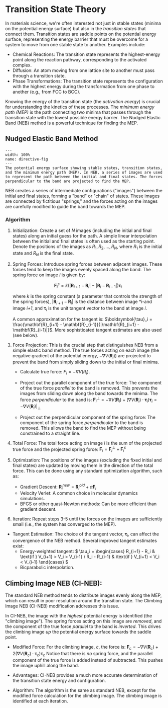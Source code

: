 # Transition State Theory
In materials science, we're often interested not just in stable states (minima on the potential energy surface) but also in the *transition states* that connect them. Transition states are saddle points on the potential energy surface, representing the energy barrier that must be overcome for a system to move from one stable state to another. Examples include:

- Chemical Reactions: The transition state represents the highest-energy point along the reaction pathway, corresponding to the activated complex.
- Diffusion: An atom moving from one lattice site to another must pass through a transition state.
- Phase Transformations:  The transition state represents the configuration with the highest energy during the transformation from one phase to another (e.g., from FCC to BCC).

Knowing the energy of the transition state (the *activation energy*) is crucial for understanding the kinetics of these processes. The *minimum energy path (MEP)* is the path connecting two minima that passes through the transition state with the lowest possible energy barrier. The Nudged Elastic Band (NEB) method is a powerful technique for finding the MEP.

## Nudged Elastic Band Method

```{figure} ../figures/transition_state.png
---
width: 100%
name: directive-fig
---
The potential energy surface showing stable states, transition states, and the minimum energy path (MEP). In NEB, a series of images are used to represent the path between the initial and final states. The forces perpendicular to the band are projected to find the MEP.
```


NEB creates a series of intermediate configurations ("images") between the initial and final states, forming a "band" or "chain" of states. These images are connected by fictitious "springs," and the forces acting on the images are carefully modified to guide the band towards the MEP.

### Algorithm
1.  Initialization: Create a set of *N* images (including the initial and final states) along an initial guess for the path. A simple linear interpolation between the initial and final states is often used as the starting point.  Denote the positions of the images as $R_1, R_2, ..., R_N$, where $R_1$ is the initial state and $R_N$ is the final state.
2.  Spring Forces:  Introduce spring forces between adjacent images. These forces tend to keep the images evenly spaced along the band. The spring force on image *i* is given by:

    $$\mathbf{F}_i^s = k (|\mathbf{R}_{i+1} - \mathbf{R}_i| - |\mathbf{R}_i - \mathbf{R}_{i-1}|) \boldsymbol{\tau}_i$$

    where $k$ is the spring constant (a parameter that controls the strength of the spring forces), $|\mathbf{R}_{i+1} - \mathbf{R}_i|$ is the distance between image *i-and image *i+1*, and $\boldsymbol{\tau}_i$ is the unit tangent vector to the band at image *i*. 
    
    A common approximation for the tangent is: $\boldsymbol{\tau}_i = \frac{\mathbf{R}_{i+1} - \mathbf{R}_{i-1}}{|\mathbf{R}_{i+1} - \mathbf{R}_{i-1}|}$.  More sophisticated tangent estimates are also used (see below).

3.  Force Projection: This is the crucial step that distinguishes NEB from a simple elastic band method. The true forces acting on each image (the negative gradient of the potential energy, $-\nabla V(\mathbf{R}_i)$) are projected to prevent the band from simply sliding down to the initial or final minima.
    - Calculate true force: $F_i = - \nabla V(R_i)$.
    - Project out the parallel component of the true force: The component of the true force *parallel* to the band is removed. This prevents the images from sliding down along the band towards the minima. The force *perpendicular* to the band is:
            $\mathbf{F}_i^{\perp} = -\nabla V(\mathbf{R}_i) + (\nabla V(\mathbf{R}_i) \cdot \boldsymbol{\tau}_i) \boldsymbol{\tau}_i = -\nabla V(\mathbf{R}_i)|_{\perp}$

    -  Project out the perpendicular component of the spring force: The component of the spring force *perpendicular* to the band is removed.  This allows the band to find the MEP without being constrained to a straight line.

4.  Total Force: The total force acting on image *i* is the sum of the projected true force and the projected spring force:
        $\mathbf{F}_i = \mathbf{F}_i^{\perp} + \mathbf{F}_i^s$

5.  Optimization:  The positions of the images (excluding the fixed initial and final states) are updated by moving them in the direction of the total force. This can be done using any standard optimization algorithm, such as:

    - Gradient Descent: $\mathbf{R}_i^{new} = \mathbf{R}_i^{old} + \alpha \mathbf{F}_i$
    - Velocity Verlet: A common choice in molecular dynamics simulations.
    - BFGS or other quasi-Newton methods: Can be more efficient than gradient descent.

6.  Iteration: Repeat steps 3-5 until the forces on the images are sufficiently small (i.e., the system has converged to the MEP).

- Tangent Estimation:  The choice of the tangent vector, $\boldsymbol{\tau}_i$, can affect the convergence of the NEB method. Several improved tangent estimates exist:
    * Energy-weighted tangent:
    $
    \tau_i =
    \begin{cases}
    R_{i+1} - R_i & \text{if } V_{i+1} > V_i > V_{i-1} \\
    R_i - R_{i-1} & \text{if } V_{i+1} < V_i < V_{i-1}
    \end{cases}
    $
    * Bicparabolic interpolation.

## Climbing Image NEB (CI-NEB):

The standard NEB method tends to distribute images evenly along the MEP, which can result in poor resolution around the transition state. The Climbing Image NEB (CI-NEB) modification addresses this issue.

In CI-NEB, the image with the *highest* potential energy is identified (the "climbing image").  The spring forces acting on this image are *removed*, and the component of the true force *parallel* to the band is *inverted*. This drives the climbing image *up* the potential energy surface towards the saddle point.

- Modified Force:  For the climbing image, *c*, the force is:
    $\mathbf{F}_c = -\nabla V(\mathbf{R}_c) + 2 (\nabla V(\mathbf{R}_c) \cdot \boldsymbol{\tau}_c) \boldsymbol{\tau}_c$
    Notice that there is *no* spring force, and the parallel component of the true force is added instead of subtracted.  This pushes the image uphill along the band.

- Advantages: CI-NEB provides a much more accurate determination of the transition state energy and configuration.

- Algorithm:  The algorithm is the same as standard NEB, except for the modified force calculation for the climbing image.  The climbing image is identified at each iteration.
